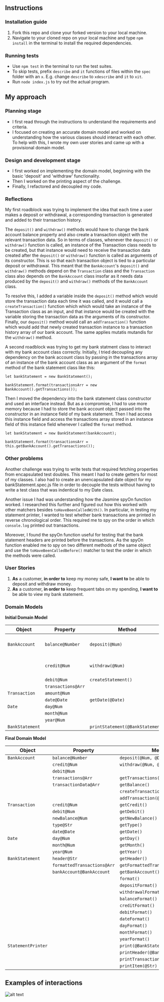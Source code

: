## Instructions
### Installation guide
1. Fork this repo and clone your forked version to your local machine.
2. Navigate to your cloned repo on your local machine and type `npm install` in the terminal to install the required dependencies.

### Running tests
- Use `npm test` in the terminal to run the test suites.
- To skip tests, prefix `describe` and `it` functions of files within the `spec` folder with an `x`. E.g. change `describe` to `xdescribe` and `it` to `xit`.
- Run `node index.js` to try out the actual program.

## My approach
### Planning stage
- I first read through the instructions to understand the requirements and criteria.
- I focused on creating an accurate domain model and worked on understanding how the various classes should interact with each other. To help with this, I wrote my own user stories and came up with a provisional domain model.

### Design and development stage
- I first worked on implementing the domain model, beginning with the basic 'deposit' and 'withdraw' functionality. 
- Then I worked on the printing aspect of the challenge.
- Finally, I refactored and decoupled my code.

### Reflections
My first roadblock was trying to implement the idea that each time a user makes a deposit or withdrawal, a corresponding transaction is generated and added to their transaction history. 

The `deposit()` and `withdraw()` methods would have to change the bank account balance property and also create a transaction object with the relevant transaction data. So in terms of classes, whenever the `deposit()` or `withdraw()` function is called, an instance of the Transaction class needs to be created, but that instance would need to receive the transaction data created after the `deposit()` or `withdraw()` function is called as arguments of its constructor. This is so that each transaction object is tied to a particular deposit or withdrawal. This meant that the `BankAccount`'s `deposit()` and `withdraw()` methods depend on the `Transaction` class and the `Transaction` class also depends on the `BankAccount` class insofar as it needs data produced by the `deposit()` and `withdraw()` methods of the `BankAccount` class.

To resolve this, I added a variable inside the `deposit()` method which would store the transaction data each time it was called, and it would call a `createTransaction()` function which
 which would take an instance of the Transaction class as an input, and that instance would be created with the variable storing the transaction data as the arguments of its constructor. Finally, our `deposit()` method would call an `addTransaction()` function which would add that newly created transaction instance to a transaction history array of our bank account. The same applies mutatis mutandis for the `withdraw()` method.

A second roadblock was trying to get my bank statment class to interact with my bank account class correctly. Initially, I tried decoupling any dependency on the bank account class by passing in the transactions array of an instance of the bank account class as an argument of the `format` method of the bank statement class like this:

```
let bankStatement = new BankStatement();

bankStatement.format(transactionsArr = new BankAccount().getTransactions());
```

Then I moved the dependency into the bank statement class constructor and used an interface instead. But as a compromise, I had to use more memory because I had to store the bank account object passed into the constructor in an instance field of my bank statement. Then I had access this instance field and access the transactions array stored in an instance field of this instance field whenever I called the `format` method.

```
let bankStatement = new BankStatement(bankAccount);

bankStatement.format(transactionsArr = this.getBankAccount().getTransactions());
```

### Other problems

 Another challenge was trying to write tests that required fetching properties from encapsulated test doubles. This meant I had to create getters for most of my classes. I also had to create an unencapsulated date object for my bankStatement.spec.js file in order to decouple the tests without having to write a test class that was indentical to my Date class. 

Another issue I had was understanding how the Jasmine spyOn function worked. I researched this further and figured out how this worked with other matchers besides `toHaveBeenCalledWith()`. In particular, in testing my statement printer, I wanted to test whether bank transactions are printed in reverse chronological order. This required me to spy on the order in which `console.log` printed out transactions. 

Moreover, I found the spyOn function useful for testing that the bank statement headers are printed before the transactions. As the spyOn function enabled me to spy on two different methods of the same object and use the `toHaveBeenCalledBefore()` matcher to test the order in which the methods were called.


### User Stories
1. **As** a customer, **in order to** keep my money safe, **I want to** be able to deposit and withdraw money.
2. **As** a customer, **in order to** keep frequent tabs on my spending, **I want to** be able to view my bank statement.

### Domain Models
**Initial Domain Model**

| Object          | Property           | Method                           | Output                                       |
| --------------- | ------------------ | -------------------------------- | -------------------------------------------- |
| `BankAccount`   | `balance@Number`   | `deposit(@Num)`                  | `'Deposited ${@Num} amount on ${@Date}'@Str` |
|                 | `credit@Num`       | `withdraw(@Num)`                 | `'Withdrawn ${@Num} amount on ${@Date}'@Str` |
|                 | `debit@Num`        | `createStatement()`              | `@BankStatement`                             |
|                 | `transactions@Arr` |                                  |                                              |
| `Transaction`   | `amount@Num`       |                                  |                                              |
|                 | `date@Date`        | `getDate(@Date)`                 | `@Arr`                                       |
| `Date`          | `day@Num`          |                                  |                                              |
|                 | `month@Num`        |                                  |                                              |
|                 | `year@Num`         |                                  |                                              |
| `BankStatement` |                    | `printStatement(@BankStatement)` | `@Str`                                       |

**Final Domain Model**

| Object             | Property                    | Method                              | Output         |
| ------------------ | --------------------------- | ----------------------------------- | -------------- |
| `BankAccount`      | `balance@Number`            | `deposit(@Num, @Date)`              |                |
|                    | `credit@Num`                | `withdraw(@Num, @Date)`             |                |
|                    | `debit@Num`                 |                                     |                |
|                    | `transactions@Arr`          | `getTransactions()`                 |                |
|                    | `transactionData@Arr`       | `getBalance()`                      |                |
|                    |                             | `createTransaction(@Transaction)`   | `@Transaction` |
|                    |                             | `addTransaction(@Transaction)`      |                |
| `Transaction`      | `credit@Num`                | `getCredit()`                       | `@Num`         |
|                    | `debit@Num`                 | `getDebit()`                        | `@Num`         |
|                    | `newBalance@Num`            | `getNewBalance()`                   | `@Num`         |
|                    | `type@Str`                  | `getType()`                         | `@Str`         |
|                    | `date@Date`                 | `getDate()`                         | `@Date`        |
| `Date`             | `day@Num`                   | `getDay()`                          | `@Num`         |
|                    | `month@Num`                 | `getMonth()`                        | `@Num`         |
|                    | `year@Num`                  | `getYear()`                         | `@Num`         |
| `BankStatement`    | `header@Str`                | `getHeader()`                       | `@Str`         |
|                    | `formattedTransactions@Arr` | `getFormattedTransactions()`        | `@Arr`         |
|                    | `bankAccount@BankAccount`   | `getBankAccount()`                  | `@BankAccount` |
|                    |                             | `format()`                          |                |
|                    |                             | `depositFormat()`                   | `@Arr`         |
|                    |                             | `withdrawalFormat()`                | `@Arr`         |
|                    |                             | `balanceFormat()`                   | `@Num`         |
|                    |                             | `creditFormat()`                    | `@Num`         |
|                    |                             | `debitFormat()`                     | `@Num`         |
|                    |                             | `dateFormat()`                      | `@Str`         |
|                    |                             | `dayFormat()`                       | `@Str`         |
|                    |                             | `monthFormat()`                     | `@Str`         |
|                    |                             | `yearFormat()`                      | `@Str`         |
| `StatementPrinter` |                             | `print(@BankStatement)`             |                |
|                    |                             | `printHeader(@BankStatement)`       |                |
|                    |                             | `printTransactions(@BankStatement)` |                |
|                    |                             | `printItem(@Str)`                   |                |

## Examples of interactions
![alt text](writingREADME.png)